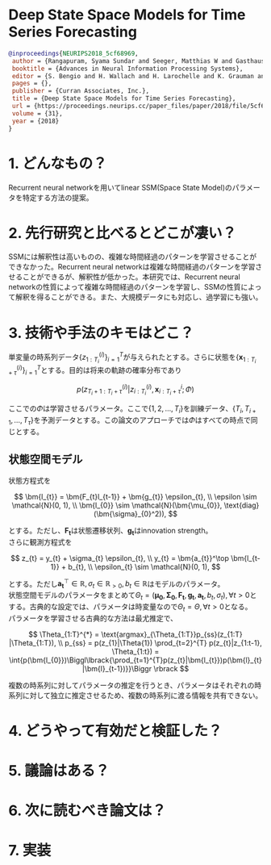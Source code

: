 # Deep State Space Models for Time Series Forecasting

```bib
@inproceedings{NEURIPS2018_5cf68969,
 author = {Rangapuram, Syama Sundar and Seeger, Matthias W and Gasthaus, Jan and Stella, Lorenzo and Wang, Yuyang and Januschowski, Tim},
 booktitle = {Advances in Neural Information Processing Systems},
 editor = {S. Bengio and H. Wallach and H. Larochelle and K. Grauman and N. Cesa-Bianchi and R. Garnett},
 pages = {},
 publisher = {Curran Associates, Inc.},
 title = {Deep State Space Models for Time Series Forecasting},
 url = {https://proceedings.neurips.cc/paper_files/paper/2018/file/5cf68969fb67aa6082363a6d4e6468e2-Paper.pdf},
 volume = {31},
 year = {2018}
}
```

# 1. どんなもの？
Recurrent neural networkを用いてlinear SSM(Space State Model)のパラメータを特定する方法の提案。

# 2. 先行研究と比べるとどこが凄い？  
SSMには解釈性は高いものの、複雑な時間経過のパターンを学習させることができなかった。Recurrent neural networkは複雑な時間経過のパターンを学習させることができるが、解釈性が低かった。本研究では、Recurrent neural networkの性質によって複雑な時間経過のパターンを学習し、SSMの性質によって解釈を得ることができる。また、大規模データにも対応し、過学習にも強い。

# 3. 技術や手法のキモはどこ？
単変量の時系列データ$\{z_{1:T_{i}}^{(i)} \}_{i=1}^{T}$が与えられたとする。さらに状態を$\{\mathbf{x}_{1:T_{i}+\tau}^{(i)} \}_{i=1}^{T}$とする。目的は将来の軌跡の確率分布であり  

$$
p\biggl( z_{T_{i}+1:T_{i}+\tau}^{(i)} \bigg\lvert z_{i:T_{i}}^{(i)}, \mathbf{x}_{i:T_{i}+\tau}^{i} ; \Phi \biggr)
$$  
  
ここでの$\Phi$は学習させるパラメータ。ここで$\{1, 2, \dots, T_{i}\}$を訓練データ、$\{T_{i}, T_{i+1}, \dots, T_{\tau}\}$を予測データとする。この論文のアプローチでは$\Phi$はすべての時点で同じとする。

## 状態空間モデル  
状態方程式を  

$$
\bm{l_{t}} = \bm{F_{t}l_{t-1}} + \bm{g_{t}} \epsilon_{t}, \\
\epsilon \sim \mathcal{N}(0, 1), \\
\bm{l_{0}} \sim \mathcal{N}(\bm{\mu_{0}}, \text{diag}(\bm{\sigma}_{0}^2)),
$$
  
とする。ただし、$\bm{F_{t}}$は状態遷移状列、$\bm{g_{t}}$はinnovation strength。  
さらに観測方程式を
  
$$
z_{t} = y_{t} + \sigma_{t} \epsilon_{t}, \\
y_{t} = \bm{a_{t}}^\top \bm{l_{t-1}} + b_{t}, \\
\epsilon_{t} \sim \mathcal{N}(0, 1),
$$
  
とする。ただし$\bm{a_{t}}^\top \in \mathbb{R}, \sigma_{t} \in \mathbb{R}_{>0}, b_{t} \in \mathbb{R}$はモデルのパラメータ。  
状態空間モデルのパラメータをまとめて$\Theta_{t} = (\bm{\mu_{0}}, \bm{\Sigma_{0}}, \bm{F_{t}}, \bm{g_{t}}, \bm{a_{t}}, b_{t}, \sigma_{t}), \forall{t} > 0$とする。古典的な設定では、パラメータは時変量なので$\Theta_{t} = \Theta, \forall{t} > 0$となる。  
パラメータを学習させる古典的な方法は最尤推定で、
  
$$
\Theta_{1:T}^{*} = \text{argmax}_{\Theta_{1:T}}p_{ss}(z_{1:T} |\Theta_{1:T}), \\
p_{ss} = p(z_{1}|\Theta{1}) \prod_{t=2}^{T} p(z_{t}|z_{1:t-1}, \Theta_{1:t}) = \int{p(\bm{l_{0}})\Biggl\lbrack{\prod_{t=1}^{T}p(z_{t}|\bm{l_{t}})p(\bm{l}_{t}|\bm{l}_{t-1})}}\Biggr \rbrack
$$
  
複数の時系列に対してパラメータの推定を行うとき、パラメータはそれぞれの時系列に対して独立に推定させるため、複数の時系列に渡る情報を共有できない。


# 4. どうやって有効だと検証した？
# 5. 議論はある？
# 6. 次に読むべき論文は？
# 7. 実装
